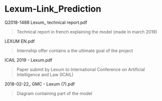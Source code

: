 # Lexum-Link_Prediction

Q2018-1488 Lexum_ technical report.pdf
> Technical report in french explaining the model (made in march 2019)

LEXUM EN.pdf
> Internship offer contains a the ultimate goal of the project

ICAIL 2019 - Lexum.pdf
> Paper submit by Lexum to International Conference on Artificial Intelligence and Law (ICAIL)

2018-02-22_ GMC - Lexum (7).pdf
> Diagram containing part of the model

